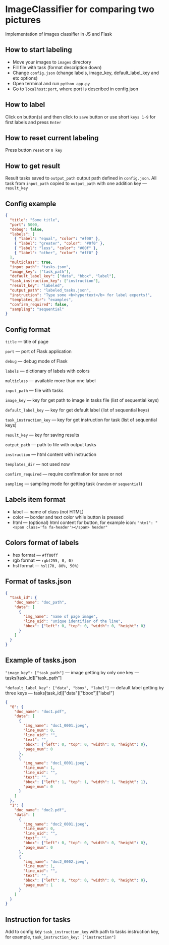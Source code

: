 # ImageClassifier for comparing two pictures
Implementation of images classifier in JS and Flask

## How to start labeling
* Move your images to ```images``` directory
* Fill file with task (format description down)
* Change ```config.json``` (change labels, image_key, default_label_key and etc options)
* Open terminal and run ```python app.py```
* Go to ```localhost:port```, where port is described in config.json

## How to label
Click on button(s) and then click to ```save``` button or use short ```keys 1-9``` for first labels and press ```Enter```

## How to reset current labeling
Press button ```reset``` or ```0 key```

## How to get result
Result tasks saved to ```output_path``` output path defined in ```config.json```. All task from ```input_path``` copied to ```output_path``` with one addition key — ```result_key```

## Config example
```json
{
  "title": "Some title",
  "port": 5000,
  "debug": false,
  "labels": [
    { "label": "equal", "color": "#f00" },
    { "label": "greater", "color": "#0f0" },
    { "label": "less", "color": "#00f" },
    { "label": "other", "color": "#ff0" }
  ],
  "multiclass": true,
  "input_path": "tasks.json",
  "image_key": ["task_path"],
  "default_label_key": ["data", "bbox", "label"],
  "task_instruction_key": ["instruction"],
  "result_key": "labeled",
  "output_path": "labeled_tasks.json",
  "instruction": "Type some <b>hypertext</b> for label experts!",
  "templates_dir": "examples",
  "confirm_required": false,
  "sampling": "sequential"
}
```
## Config format
`title` — title of page

```port``` — port of Flask application

```debug``` — debug mode of Flask

```labels``` — dictionary of labels with colors

```multiclass``` — available more than one label

```input_path``` — file with tasks

```image_key``` — key for get path to image in tasks file (list of sequential keys)

```default_label_key``` — key for get default label (list of sequential keys)

```task_instruction_key``` — key for get instruction for task (list of sequential keys)

```result_key``` — key for saving results

```output_path``` — path to file with output tasks

```instruction``` — html content with instruction

```templates_dir``` — not used now

```confirm_required``` — require confirmation for save or not

```sampling``` — sampling mode for getting task (`random` or `sequential`)

## Labels item format
* label — name of class (not HTML)
* color — border and text color while button is pressed
* html — (optional) html content for button, for example icon: ```"html": "<span class='fa fa-header'></span> header"```

## Colors format of labels
* hex format — ```#ff00ff```
* rgb format — ```rgb(255, 0, 0)```
* hsl format — ```hsl(70, 80%, 50%)```

## Format of tasks.json
```json
{
  "task_id": {
    "doc_name": "doc_path",
    "data": [
      {
        "img_name": "name of page image",
        "line_uid": "unique identifier of the line",
        "bbox": {"left": 0, "top": 0, "width": 0, "height": 0}
      }
    ]
  }
}
```

## Example of tasks.json
```"image_key": ["task_path"]``` — image getting by only one key — tasks[task_id]["task_path"]

```"default_label_key": ["data", "bbox", "label"]``` — default label getting by three keys — tasks[task_id]["data"]["bbox"]["label"]

```json
{
  "0": {
    "doc_name": "doc1.pdf",
    "data": [
      {
        "img_name": "doc1_0001.jpeg",
        "line_num": 0,
        "line_uid": "",
        "text": "",
        "bbox": {"left": 0, "top": 0, "width": 0, "height": 0},
        "page_num": 0
      },
      {
        "img_name": "doc1_0001.jpeg",
        "line_num": 1,
        "line_uid": "",
        "text": "",
        "bbox": {"left": 1, "top": 1, "width": 1, "height": 1},
        "page_num": 0
      }
    ]
  },
  "1": {
    "doc_name": "doc2.pdf",
    "data": [
      {
        "img_name": "doc2_0001.jpeg",
        "line_num": 0,
        "line_uid": "",
        "text": "",
        "bbox": {"left": 0, "top": 0, "width": 0, "height": 0},
        "page_num": 0
      },
      {
        "img_name": "doc2_0002.jpeg",
        "line_num": 1,
        "line_uid": "",
        "text": "",
        "bbox": {"left": 0, "top": 0, "width": 0, "height": 0},
        "page_num": 1
      }
    ]
  }
}
```

## Instruction for tasks
Add to config key `task_instruction_key` with path to tasks instruction key, for example, `task_instruction_key: ["instruction"]`
